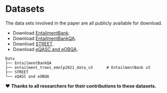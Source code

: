 # Datasets
The data sets involved in the paper are all publicly available for download.

* Download [EntailmentBank](https://allenai.org/data/entailmentbank).
* Download [EntailmentBankQA](https://github.com/Raising-hrx/FAME).
* Download [STREET](https://github.com/amazon-science/street-reasoning).
* Download [eQASC and eOBQA](https://allenai.org/data/eqasc).

```
Data
├── EntailmentBankQA
├── entailment_trees_emnlp2021_data_v3      # EntailmentBank v3
├── STREET
└── eQASC and eOBQA
```

❤️ **Thanks to all researchers for their contributions to these datasets.**